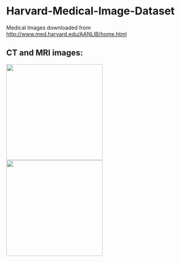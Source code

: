 # Harvard-Medical-Image-Dataset
Medical Images downloaded from http://www.med.harvard.edu/AANLIB/home.html

## CT and MRI images:
<img src="https://github.com/hanna-xu/others/blob/master/Harvard/CT-MIR/28005.png" width="256" height="256"/>
<img src="https://github.com/hanna-xu/others/blob/master/Harvard/CT-MIR/mri-28005.png" width="256" height="256"/> 

